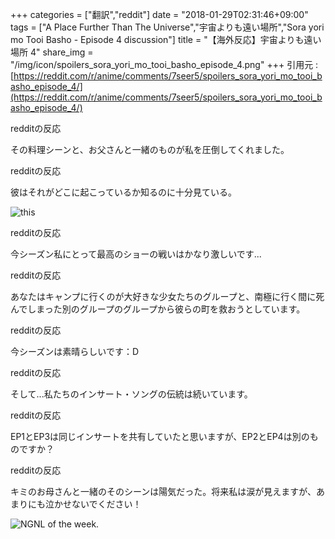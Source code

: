 +++
categories = ["翻訳","reddit"]
date = "2018-01-29T02:31:46+09:00"
tags = ["A Place Further Than The Universe","宇宙よりも遠い場所","Sora yori mo Tooi Basho - Episode 4 discussion"]
title = "【海外反応】宇宙よりも遠い場所 4"
share_img = "/img/icon/spoilers_sora_yori_mo_tooi_basho_episode_4.png"
+++
引用元 : [https://reddit.com/r/anime/comments/7seer5/spoilers_sora_yori_mo_tooi_basho_episode_4/](https://reddit.com/r/anime/comments/7seer5/spoilers_sora_yori_mo_tooi_basho_episode_4/)

<p><span class="reddit-comment">redditの反応</span></p>その料理シーンと、お父さんと一緒のものが私を圧倒してくれました。

<p><span class="reddit-comment">redditの反応</span></p>彼はそれがどこに起こっているか知るのに十分見ている。

![this](https://i.imgur.com/a9VBLNi.png)

<p><span class="reddit-comment">redditの反応</span></p>今シーズン私にとって最高のショーの戦いはかなり激しいです...

<p><span class="reddit-comment">redditの反応</span></p>あなたはキャンプに行くのが大好きな少女たちのグループと、南極に行く間に死んでしまった別のグループのグループから彼らの町を救おうとしています。

<p><span class="reddit-comment">redditの反応</span></p>今シーズンは素晴らしいです：D

<p><span class="reddit-comment">redditの反応</span></p>そして...私たちのインサート・ソングの伝統は続いています。

<p><span class="reddit-comment">redditの反応</span></p>EP1とEP3は同じインサートを共有していたと思いますが、EP2とEP4は別のものですか？

<p><span class="reddit-comment">redditの反応</span></p>キミのお母さんと一緒のそのシーンは陽気だった。将来私は涙が見えますが、あまりにも泣かせないでください！

![NGNL of the week.](https://i.imgur.com/YRUDaCW.png)
